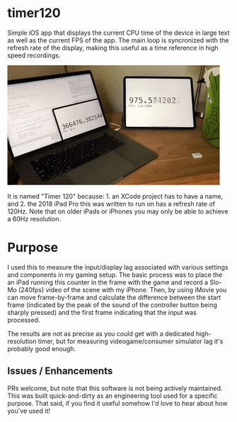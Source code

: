 # timer120
Simple iOS app that displays the current CPU time of the device in large text as well as the current FPS of the app. The main loop is syncronized with the refresh rate of the display, making this useful as a time reference in high speed recordings.

![App Demo](app_demo.gif)

It is named "Timer 120" because: 1. an XCode project has to have a name, and 2. the 2018 iPad Pro this was written to run on has a refresh rate of 120Hz. Note that on older iPads or iPhones you may only be able to achieve a 60Hz resolution.

# Purpose
I used this to measure the input/display lag associated with various settings and components in my gaming setup. The basic process was to place the an iPad running this counter in the frame with the game and record a Slo-Mo (240fps) video of the scene with my iPhone. Then, by using iMovie you can move frame-by-frame and calculate the difference between the start frame (indicated by the peak of the sound of the controller button being sharply pressed) and the first frame indicating that the input was processed.

The results are not as precise as you could get with a dedicated high-resolution timer, but for measuring videogame/consumer simulator lag it's probably good enough.

## Issues / Enhancements
PRs welcome, but note that this software is not being actively maintained. This was built quick-and-dirty as an engineering tool used for a specific purpose. That said, if you find it useful somehow I'd love to hear about how you've used it!
